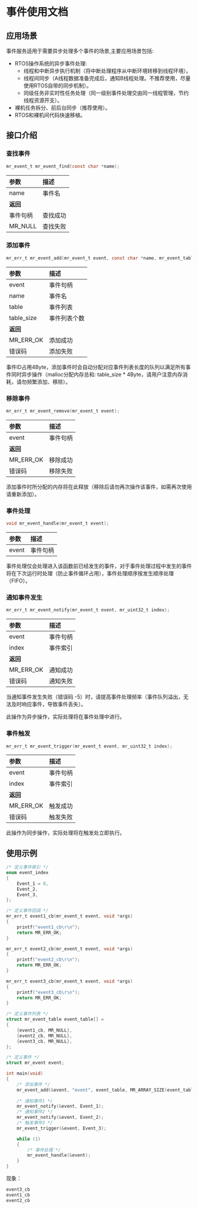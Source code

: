 # 事件使用文档

## 应用场景

事件服务适用于需要异步处理多个事件的场景,主要应用场景包括:

- RTOS操作系统的异步事件处理:
  - 线程和中断异步执行机制（将中断处理程序从中断环境转移到线程环境）。
  - 线程间同步（A线程数据准备完成后，通知B线程处理。不推荐使用，尽量使用RTOS自带的同步机制）。
  - 同级任务非实时性任务处理（同一级别事件处理交由同一线程管理，节约线程资源开支）。
- 裸机任务拆分、前后台同步（推荐使用）。
- RTOS和裸机间代码快速移植。

## 接口介绍

### 查找事件

```c
mr_event_t mr_event_find(const char *name);
```

| 参数      | 描述   |
|:--------|:-----|
| name    | 事件名  |
| **返回**  |      |
| 事件句柄    | 查找成功 |
| MR_NULL | 查找失败 |

### 添加事件

```c
mr_err_t mr_event_add(mr_event_t event, const char *name, mr_event_table_t table, mr_size_t table_size);
```

| 参数         | 描述     |
|:-----------|:-------|
| event      | 事件句柄   |
| name       | 事件名    |
| table      | 事件列表   |
| table_size | 事件列表个数 |
| **返回**     |        |
| MR_ERR_OK  | 添加成功   |
| 错误码        | 添加失败   |

事件ID占用4Byte，添加事件时会自动分配对应事件列表长度的队列以满足所有事件同时异步操作（malloc分配内存总和: table_size * 4Byte，请用户注意内存消耗，请勿频繁添加、移除）。

### 移除事件

```c
mr_err_t mr_event_remove(mr_event_t event);
```

| 参数        | 描述   |
|:----------|:-----|
| event     | 事件句柄 |
| **返回**    |      |
| MR_ERR_OK | 移除成功 |
| 错误码       | 移除失败 |

添加事件时所分配的内存将在此释放（移除后请勿再次操作该事件，如需再次使用请重新添加）。

### 事件处理

```c
void mr_event_handle(mr_event_t event);
```

| 参数     | 描述     |
|:-------|:-------|
| event  | 事件句柄   |

事件处理仅会处理进入该函数前已经发生的事件，对于事件处理过程中发生的事件将在下次运行时处理（防止事件循环占用），事件处理顺序按发生顺序处理（FIFO）。

### 通知事件发生

```c
mr_err_t mr_event_notify(mr_event_t event, mr_uint32_t index);
```

| 参数        | 描述   |
|:----------|:-----|
| event     | 事件句柄 |
| index     | 事件索引 |
| **返回**    |      |
| MR_ERR_OK | 通知成功 |
| 错误码       | 通知失败 |

当通知事件发生失败（错误码 -5）时，请提高事件处理频率（事件队列溢出，无法及时响应事件，导致事件丢失）。

此操作为异步操作，实际处理将在事件处理中进行。

### 事件触发

```c
mr_err_t mr_event_trigger(mr_event_t event, mr_uint32_t index);
```

| 参数        | 描述   |
|:----------|:-----|
| event     | 事件句柄 |
| index     | 事件索引 |
| **返回**    |      |
| MR_ERR_OK | 触发成功 |
| 错误码       | 触发失败 |

此操作为同步操作，实际处理将在触发处立即执行。

## 使用示例

```c
/* 定义事件索引 */
enum event_index
{
    Event_1 = 0,
    Event_2,
    Event_3,
};

/* 定义事件回调 */
mr_err_t event1_cb(mr_event_t event, void *args)
{
    printf("event1_cb\r\n");
    return MR_ERR_OK;
}

mr_err_t event2_cb(mr_event_t event, void *args)
{
    printf("event2_cb\r\n");
    return MR_ERR_OK;
}

mr_err_t event3_cb(mr_event_t event, void *args)
{
    printf("event3_cb\r\n");
    return MR_ERR_OK;
}

/* 定义事件列表 */
struct mr_event_table event_table[] =
{
    {event1_cb, MR_NULL},
    {event2_cb, MR_NULL},
    {event3_cb, MR_NULL},
};

/* 定义事件 */
struct mr_event event;

int main(void)
{
    /* 添加事件 */
    mr_event_add(&event, "event", event_table, MR_ARRAY_SIZE(event_table));
    
    /* 通知事件1 */
    mr_event_notify(&event, Event_1);
    /* 通知事件2 */
    mr_event_notify(&event, Event_2);
    /* 触发事件3 */
    mr_event_trigger(&event, Event_3);

    while (1)
    {
        /* 事件处理 */
        mr_event_handle(&event);
    }
}
```
现象：

```c
event3_cb
event1_cb
event2_cb
```